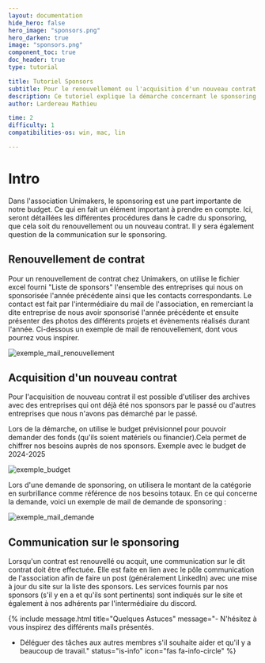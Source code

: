```yaml
---
layout: documentation
hide_hero: false
hero_image: "sponsors.png"
hero_darken: true
image: "sponsors.png"
component_toc: true
doc_header: true
type: tutorial

title: Tutoriel Sponsors 
subtitle: Pour le renouvellement ou l'acquisition d'un nouveau contrat 
description: Ce tutoriel explique la démarche concernant le sponsoring pour unimakers.
author: Lardereau Mathieu

time: 2
difficulty: 1
compatibilities-os: win, mac, lin

---
```

# Intro

Dans l'association Unimakers, le sponsoring est une part importante de notre budget. Ce qui en fait un élément important à prendre en compte. Ici, seront détaillées les différentes procédures dans le cadre du sponsoring, que cela soit du renouvellement ou un nouveau contrat. Il y sera également question de la communication sur le sponsoring.

## Renouvellement de contrat

Pour un renouvellement de contrat chez Unimakers, on utilise le fichier excel fourni "Liste de sponsors" l'ensemble des entreprises qui nous on sponsorisée l'année précédente ainsi que les contacts correspondants. Le contact est fait par l'intermédiaire du mail de l'association, en remerciant la dite entreprise de nous avoir sponsorisé l'année précédente et ensuite présenter des photos des différents projets et évènements réalisés durant l'année.
Ci-dessous un exemple de mail de renouvellement, dont vous pourrez vous inspirer.

![exemple_mail_renouvellement](exemple_mail_renouvellement.png)


## Acquisition d'un nouveau contrat

Pour l'acquisition de nouveau contrat il est possible d'utiliser des archives avec des entreprises qui ont déjà été nos sponsors par le passé ou d'autres entreprises que nous n'avons pas démarché par le passé.

Lors de la démarche, on utilise le budget prévisionnel pour pouvoir demander des fonds (qu'ils soient matériels ou financier).Cela permet de chiffrer nos besoins auprès de nos sponsors.
Exemple avec le budget de 2024-2025

![exemple_budget](exemple_budget2425.png)

Lors d'une demande de sponsoring, on utilisera le montant de la catégorie en surbrillance comme référence de nos besoins totaux.
En ce qui concerne la demande, voici un exemple de mail de demande de sponsoring :

![exemple_mail_demande](exemple_mail_demande.png)

## Communication sur le sponsoring

Lorsqu'un contrat est renouvellé ou acquit, une communication sur le dit contrat doit être effectuée. Elle est faite en lien avec le pôle communication de l'association afin de faire un post (généralement LinkedIn) avec une mise à jour du site sur la liste des sponsors.
Les services fournis par nos sponsors (s'il y en a et qu'ils sont pertinents) sont indiqués sur le site et également à nos adhérents par l'intermédiaire du discord.

{% include message.html title="Quelques Astuces" message="- N'hésitez à vous inspirez des différents mails présentés.
- Déléguer des tâches aux autres membres s'il souhaite aider et qu'il y a beaucoup de travail." status="is-info" icon="fas fa-info-circle" %}